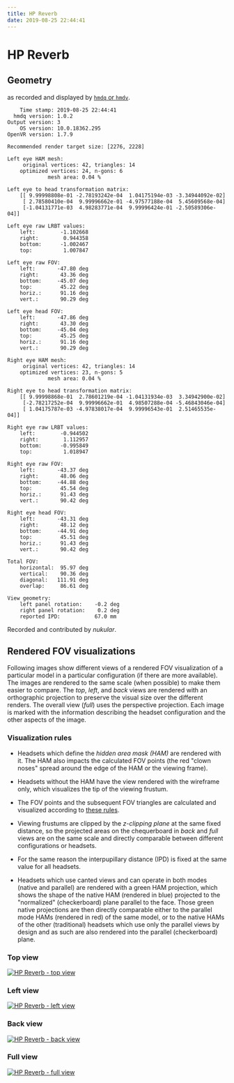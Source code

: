 ```yaml
---
title: HP Reverb
date: 2019-08-25 22:44:41
---
```

# HP Reverb

## Geometry

as recorded and displayed by [`hmdq` or `hmdv`](https://github.com/risa2000/hmdq).
```
    Time stamp: 2019-08-25 22:44:41
  hmdq version: 1.0.2
Output version: 3
    OS version: 10.0.18362.295
OpenVR version: 1.7.9

Recommended render target size: [2276, 2228]

Left eye HAM mesh:
     original vertices: 42, triangles: 14
    optimized vertices: 24, n-gons: 6
             mesh area: 0.04 %

Left eye to head transformation matrix:
    [[ 9.99998808e-01 -2.78193242e-04  1.04175194e-03 -3.34944092e-02]
     [ 2.78580410e-04  9.99996662e-01 -4.97577188e-04  5.45609568e-04]
     [-1.04131771e-03  4.98283771e-04  9.99996424e-01 -2.50589306e-04]]

Left eye raw LRBT values:
    left:        -1.102668
    right:        0.944358
    bottom:      -1.002467
    top:          1.007847

Left eye raw FOV:
    left:       -47.80 deg
    right:       43.36 deg
    bottom:     -45.07 deg
    top:         45.22 deg
    horiz.:      91.16 deg
    vert.:       90.29 deg

Left eye head FOV:
    left:       -47.86 deg
    right:       43.30 deg
    bottom:     -45.04 deg
    top:         45.25 deg
    horiz.:      91.16 deg
    vert.:       90.29 deg

Right eye HAM mesh:
     original vertices: 42, triangles: 14
    optimized vertices: 23, n-gons: 5
             mesh area: 0.04 %

Right eye to head transformation matrix:
    [[ 9.99998868e-01  2.78601219e-04 -1.04131934e-03  3.34942900e-02]
     [-2.78217252e-04  9.99996662e-01  4.98507288e-04 -5.46843046e-04]
     [ 1.04175787e-03 -4.97838017e-04  9.99996543e-01  2.51465535e-04]]

Right eye raw LRBT values:
    left:        -0.944502
    right:        1.112957
    bottom:      -0.995849
    top:          1.018947

Right eye raw FOV:
    left:       -43.37 deg
    right:       48.06 deg
    bottom:     -44.88 deg
    top:         45.54 deg
    horiz.:      91.43 deg
    vert.:       90.42 deg

Right eye head FOV:
    left:       -43.31 deg
    right:       48.12 deg
    bottom:     -44.91 deg
    top:         45.51 deg
    horiz.:      91.43 deg
    vert.:       90.42 deg

Total FOV:
    horizontal:  95.97 deg
    vertical:    90.36 deg
    diagonal:   111.91 deg
    overlap:     86.61 deg

View geometry:
    left panel rotation:    -0.2 deg
    right panel rotation:    0.2 deg
    reported IPD:           67.0 mm

```
Recorded and contributed by _nukular_.

## Rendered FOV visualizations

Following images show different views of a rendered FOV visualization of a
particular model in a particular configuration (if there are more available).
The images are rendered to the same scale (when possible) to make them easier
to compare. The _top_, _left_, and _back_ views are rendered with an
orthographic projection to preserve the visual size over the different renders.
The overall view (_full_) uses the perspective projection. Each image is marked
with the information describing the headset configuration and the other aspects
of the image.

### Visualization rules

* Headsets which define the _hidden area mask (HAM)_ are rendered with it. The
  HAM also impacts the calculated FOV points (the red "clown noses" spread
  around the edge of the HAM or the viewing frame).

* Headsets without the HAM have the view rendered with the wireframe only, which
  visualizes the tip of the viewing frustum.

* The FOV points and the subsequent FOV triangles are calculated and visualized
  according to [these
  rules](https://risa2000.github.io/vrdocs/docs/hmd_fov_calculation).

* Viewing frustums are clipped by the _z-clipping plane_ at the same fixed
  distance, so the projected areas on the chequerboard in _back_ and _full_
  views are on the same scale and directly comparable between different
  configurations or headsets.

* For the same reason the interpupillary distance (IPD) is fixed at the same
  value for all headsets.

* Headsets which use canted views and can operate in both modes (native and
  parallel) are rendered with a green HAM projection, which shows the shape of
  the native HAM (rendered in blue) projected to the "normalized"
  (checkerboard) plane parallel to the face. Those green native projections are
  then directly comparable either to the parallel mode HAMs (rendered in red)
  of the same model, or to the native HAMs of the other (traditional) headsets
  which use only the parallel views by design and as such are also rendered
  into the parallel (checkerboard) plane.

### Top view
[![HP Reverb - top view](../images/Reverb_Native_top.dmx.png)](../images/Reverb_Native_top.dmx.png)

### Left view
[![HP Reverb - left view](../images/Reverb_Native_left.dmx.png)](../images/Reverb_Native_left.dmx.png)

### Back view
[![HP Reverb - back view](../images/Reverb_Native_back.dmx.png)](../images/Reverb_Native_back.dmx.png)

### Full view
[![HP Reverb - full view](../images/Reverb_Native_over.dmx.png)](../images/Reverb_Native_over.dmx.png)

